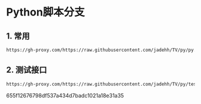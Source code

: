 # Python脚本分支

## 1. 常用

```bash
https://gh-proxy.com/https://raw.githubusercontent.com/jadehh/TV/py/py.json
```

## 2. 测试接口

```bash
https://gh-proxy.com/https://raw.githubusercontent.com/jadehh/TV/py/test.json
```

655f12676798df537a434d7badc1021a18e31a35